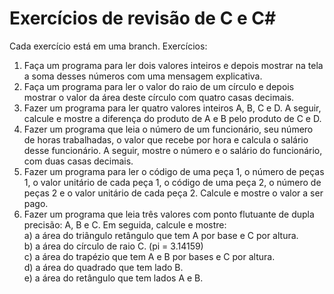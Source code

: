 # Exercícios de revisão de C e C#
Cada exercício está em uma branch. Exercícios:  
1. Faça um programa para ler dois valores inteiros e depois mostrar na tela a soma desses números com uma mensagem explicativa.  
2. Faça um programa para ler o valor do raio de um círculo e depois mostrar o valor da área deste círculo com quatro casas decimais.  
3. Fazer um programa para ler quatro valores inteiros A, B, C e D. A seguir, calcule e mostre a diferença do produto de A e B pelo produto de C e D.  
4. Fazer um programa que leia o número de um funcionário, seu número de horas trabalhadas, o valor que recebe por hora e calcula o salário desse funcionário. A seguir, mostre o número e o salário do funcionário, com duas casas decimais.  
5. Fazer um programa para ler o código de uma peça 1, o número de peças 1, o valor unitário de cada peça 1, o código de uma peça 2, o número de peças 2 e o valor unitário de cada peça 2. Calcule e mostre o valor a ser pago.  
6. Fazer um programa que leia três valores com ponto flutuante de dupla precisão: A, B e C. Em seguida, calcule e mostre:  
a) a área do triângulo retângulo que tem A por base e C por altura.  
b) a área do círculo de raio C. (pi = 3.14159)  
c) a área do trapézio que tem A e B por bases e C por altura.  
d) a área do quadrado que tem lado B.  
e) a área do retângulo que tem lados A e B.  

